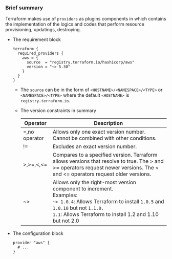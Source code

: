 ### Brief summary

Terraform makes use of `providers` as plugins components in which contains the implementation of the logics and codes that perform resource provisioning, updatings, destroying.

- The requirement block

  ```
  terraform {
    required_providers {
      aws = {
        source  = "registry.terraform.io/hashicorp/aws"
        version = "~> 5.30"
      }
    }
  }
  ```

  - The `source` can be in the form of `<HOSTNAME>/<NAMESPACE>/<TYPE>` or `<NAMESPACE>/<TYPE>` where the default `<HOSTNAME>` is `registry.terraform.io`.

  - The version constraints in summary

    |Operator|	Description|
    |-|-|
    |=,no operator|	Allows only one exact version number. Cannot be combined with other conditions.|
    |!=|	Excludes an exact version number.|
    |>,>=,<,<=|	Compares to a specified version. Terraform allows versions that resolve to true. The > and >= operators request newer versions. The < and <= operators request older versions.|
    |~>|Allows only the right-most version component to increment.<br> Examples: <br>  `~> 1.0.4`: Allows Terraform to install `1.0.5` and `1.0.10` but not `1.1.0.`<br> `1.1`: Allows Terraform to install 1.2 and 1.10 but not 2.0|

- The configuration block

  ```
  provider "aws" {
    # ...
  }
  ```
